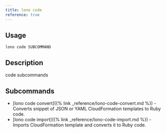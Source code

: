 ```yaml
---
title: lono code
reference: true
---
```


## Usage

    lono code SUBCOMMAND

## Description

code subcommands

## Subcommands

* [lono code convert]({% link _reference/lono-code-convert.md %}) - Converts snippet of JSON or YAML CloudFormation templates to Ruby code.
* [lono code import]({% link _reference/lono-code-import.md %}) - Imports CloudFormation template and converts it to Ruby code.


